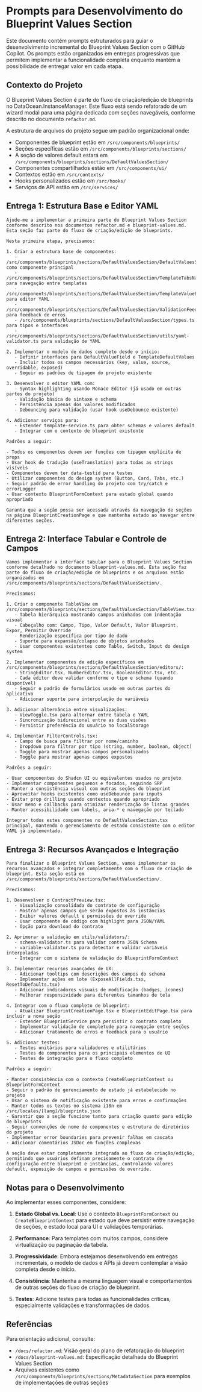 # Prompts para Desenvolvimento do Blueprint Values Section

Este documento contém prompts estruturados para guiar o desenvolvimento incremental do Blueprint Values Section com o GitHub Copilot. Os prompts estão organizados em entregas progressivas que permitem implementar a funcionalidade completa enquanto mantém a possibilidade de entregar valor em cada etapa.

## Contexto do Projeto

O Blueprint Values Section é parte do fluxo de criação/edição de blueprints no DataOcean.InstanceManager. Este fluxo está sendo refatorado de um wizard modal para uma página dedicada com seções navegáveis, conforme descrito no documento `refactor.md`.

A estrutura de arquivos do projeto segue um padrão organizacional onde:

- Componentes de blueprint estão em `/src/components/blueprints/`
- Seções específicas estão em `/src/components/blueprints/sections/`
- A seção de valores default estará em `/src/components/blueprints/sections/DefaultValuesSection/`
- Componentes compartilhados estão em `/src/components/ui/`
- Contextos estão em `/src/contexts/`
- Hooks personalizados estão em `/src/hooks/`
- Serviços de API estão em `/src/services/`

## Entrega 1: Estrutura Base e Editor YAML

```
Ajude-me a implementar a primeira parte do Blueprint Values Section conforme descrito nos documentos refactor.md e blueprint-values.md. Esta seção faz parte do fluxo de criação/edição de blueprints.

Nesta primeira etapa, precisamos:

1. Criar a estrutura base de componentes:
   - /src/components/blueprints/sections/DefaultValuesSection/DefaultValuesSection.tsx como componente principal
   - /src/components/blueprints/sections/DefaultValuesSection/TemplateTabsNavigation.tsx para navegação entre templates
   - /src/components/blueprints/sections/DefaultValuesSection/TemplateValueEditor.tsx para editor YAML
   - /src/components/blueprints/sections/DefaultValuesSection/ValidationFeedback.tsx para feedback de erros
   - /src/components/blueprints/sections/DefaultValuesSection/types.ts para tipos e interfaces
   - /src/components/blueprints/sections/DefaultValuesSection/utils/yaml-validator.ts para validação de YAML

2. Implementar o modelo de dados completo desde o início:
   - Definir interfaces para DefaultValueField e TemplateDefaultValues
   - Incluir todos os campos necessários (key, value, source, overridable, exposed)
   - Seguir os padrões de tipagem do projeto existente

3. Desenvolver o editor YAML com:
   - Syntax highlighting usando Monaco Editor (já usado em outras partes do projeto)
   - Validação básica de sintaxe e schema
   - Persistência apenas dos valores modificados
   - Debouncing para validação (usar hook useDebounce existente)

4. Adicionar serviços para:
   - Estender template-service.ts para obter schemas e valores default
   - Integrar com o contexto de blueprint existente

Padrões a seguir:

- Todos os componentes devem ser funções com tipagem explícita de props
- Usar hook de tradução (useTranslation) para todas as strings visíveis
- Componentes devem ter data-testid para testes
- Utilizar componentes do design system (Button, Card, Tabs, etc.)
- Seguir padrão de error handling do projeto com try/catch e errorLogger
- Usar contexto BlueprintFormContext para estado global quando apropriado

Garanta que a seção possa ser acessada através da navegação de seções na página BlueprintCreationPage e que mantenha estado ao navegar entre diferentes seções.
```

## Entrega 2: Interface Tabular e Controle de Campos

```
Vamos implementar a interface tabular para o Blueprint Values Section conforme detalhado no documento blueprint-values.md. Esta seção faz parte do fluxo de criação/edição de blueprints e os arquivos estão organizados em /src/components/blueprints/sections/DefaultValuesSection/.

Precisamos:

1. Criar o componente TableView em /src/components/blueprints/sections/DefaultValuesSection/TableView.tsx:
   - Tabela hierárquica mostrando campos aninhados com indentação visual
   - Cabeçalho com: Campo, Tipo, Valor Default, Valor Blueprint, Expor, Permitir Override
   - Renderização específica por tipo de dado
   - Suporte para expansão/colapso de objetos aninhados
   - Usar componentes existentes como Table, Switch, Input do design system

2. Implementar componentes de edição específicos em /src/components/blueprints/sections/DefaultValuesSection/editors/:
   - StringEditor.tsx, NumberEditor.tsx, BooleanEditor.tsx, etc.
   - Cada editor deve validar conforme o tipo e schema (quando disponível)
   - Seguir o padrão de formulários usado em outras partes do aplicativo
   - Adicionar suporte para interpolação de variáveis

3. Adicionar alternância entre visualizações:
   - ViewToggle.tsx para alternar entre tabela e YAML
   - Sincronização bidirecional entre as duas visões
   - Persistir preferência do usuário no localStorage

4. Implementar FilterControls.tsx:
   - Campo de busca para filtrar por nome/caminho
   - Dropdown para filtrar por tipo (string, number, boolean, object)
   - Toggle para mostrar apenas campos personalizados
   - Toggle para mostrar apenas campos expostos

Padrões a seguir:

- Usar componentes do Shadcn UI ou equivalentes usados no projeto
- Implementar componentes pequenos e focados, seguindo SRP
- Manter a consistência visual com outras seções do blueprint
- Aproveitar hooks existentes como useDebounce para inputs
- Evitar prop drilling usando contextos quando apropriado
- Usar memo e callbacks para otimizar renderização de listas grandes
- Manter acessibilidade com labels, aria-* e navegação por teclado

Integrar todos estes componentes no DefaultValuesSection.tsx principal, mantendo o gerenciamento de estado consistente com o editor YAML já implementado.
```

## Entrega 3: Recursos Avançados e Integração

```
Para finalizar o Blueprint Values Section, vamos implementar os recursos avançados e integrar completamente com o fluxo de criação de blueprint. Esta seção está em /src/components/blueprints/sections/DefaultValuesSection/.

Precisamos:

1. Desenvolver o ContractPreview.tsx:
   - Visualização consolidada do contrato de configuração
   - Mostrar apenas campos que serão expostos às instâncias
   - Exibir valores default e permissões de override
   - Usar componente de código com highlight para JSON/YAML
   - Opção para download do contrato

2. Aprimorar a validação em utils/validators/:
   - schema-validator.ts para validar contra JSON Schema
   - variable-validator.ts para detectar e validar variáveis interpoladas
   - Integrar com o sistema de validação do BlueprintFormContext

3. Implementar recursos avançados de UX:
   - Adicionar tooltips com descrições dos campos do schema
   - Implementar ações em lote (ExposeAllFields.tsx, ResetToDefaults.tsx)
   - Adicionar indicadores visuais de modificação (badges, ícones)
   - Melhorar responsividade para diferentes tamanhos de tela

4. Integrar com o fluxo completo de blueprint:
   - Atualizar BlueprintCreationPage.tsx e BlueprintEditPage.tsx para incluir a nova seção
   - Estender BlueprintService para persistir o contrato completo
   - Implementar validação de completude para navegação entre seções
   - Adicionar tratamento de erros e feedback para o usuário

5. Adicionar testes:
   - Testes unitários para validadores e utilitários
   - Testes de componentes para os principais elementos de UI
   - Testes de integração para o fluxo completo

Padrões a seguir:

- Manter consistência com o contexto CreateBlueprintContext ou BlueprintFormContext
- Seguir o padrão de gerenciamento de estado já estabelecido no projeto
- Usar o sistema de notificação existente para erros e confirmações
- Manter todos os textos no sistema i18n em /src/locales/[lang]/blueprints.json
- Garantir que a seção funcione tanto para criação quanto para edição de blueprints
- Seguir convenções de nome de componentes e estrutura de diretórios do projeto
- Implementar error boundaries para prevenir falhas em cascata
- Adicionar comentários JSDoc em funções complexas

A seção deve estar completamente integrada ao fluxo de criação/edição, permitindo que usuários definam precisamente o contrato de configuração entre blueprint e instâncias, controlando valores default, exposição de campos e permissões de override.
```

## Notas para o Desenvolvimento

Ao implementar esses componentes, considere:

1. **Estado Global vs. Local**: Use o contexto `BlueprintFormContext` ou `CreateBlueprintContext` para estado que deve persistir entre navegação de seções, e estado local para UI e validações temporárias.

2. **Performance**: Para templates com muitos campos, considere virtualização ou paginação da tabela.

3. **Progressividade**: Embora estejamos desenvolvendo em entregas incrementais, o modelo de dados e APIs já devem contemplar a visão completa desde o início.

4. **Consistência**: Mantenha a mesma linguagem visual e comportamentos de outras seções do fluxo de criação de blueprint.

5. **Testes**: Adicione testes para todas as funcionalidades críticas, especialmente validações e transformações de dados.

## Referências

Para orientação adicional, consulte:

- `/docs/refactor.md`: Visão geral do plano de refatoração do blueprint
- `/docs/blueprint-values.md`: Especificação detalhada do Blueprint Values Section
- Arquivos existentes como `/src/components/blueprints/sections/MetadataSection` para exemplos de implementações de outras seções
